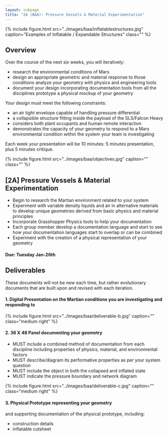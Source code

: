 ```yaml
---
layout: subpage
title: "2A (BAA): Pressure Vessels & Material Experimentation"
---
```


{% include figure.html src="../images/baa/inflatablestructures.jpg" caption="Examples of Inflatable / Expandable Structures" class="" %}

## Overview

Over the course of the next six weeks, you will iteratively:

- research the environmental conditions of Mars
- design an appropriate geometric and material response to those conditions analyze your geometry with physics and engineering tools
- document your design incorporating documentation tools from all the disciplines prototype a physical mockup of your geometry

Your design must meet the following constraints:

- an air tight envelope capable of handling pressure differential
- a collapsible structure fitting inside the payload of the SLS/Falcon Heavy
- considers both plant occupants and human remote interaction
- demonstrates the capacity of your geometry to respond to a Mars environmental condition within the system your team is investigating

Each week your presentation will be 10 minutes: 5 minutes presentation, plus 5 minutes critique.

{% include figure.html src="../images/baa/objectives.jpg" caption="" class="" %}


## [2A] Pressure Vessels & Material Experimentation

* Begin to research the Martian environment related to your system
* Experiment with variable density liquids and air in alternative materials to develop unique geometries derived from basic physics and material principles
* Incorporate Grasshopper Physics tools to help your documentation
* Each group member develop a documentation language and start to see how your documentation languages start to overlap or can be combined
* Experiment with the creation of a physical representation of your geometry

#### Due: Tuesday Jan-26th

## Deliverables

These documents will not be new each time, but rather evolutionary documents that are built upon and revised with each iteration.

####  1. Digital Presentation on the Martian conditions you are investigating and responding to

{% include figure.html src="../images/baa/deliverable-b.jpg" caption="" class="medium right" %}

#### 2. 36 X 48 Panel documenting your geometry

- MUST include a combined method of documentation from each discipline including properties of physics, material, and environmental factors
- MUST describe/diagram its performative properties as per your system question
- MUST include the object in both the collapsed and inflated state
- MUST indicate the pressure boundary and network diagram


{% include figure.html src="../images/baa/deliverable-c.jpg" caption="" class="medium right" %}

#### 3. Physical Prototype representing your geometry

and supporting documentation of the physical prototype, including:
- construction details
- inflatable cutsheet

